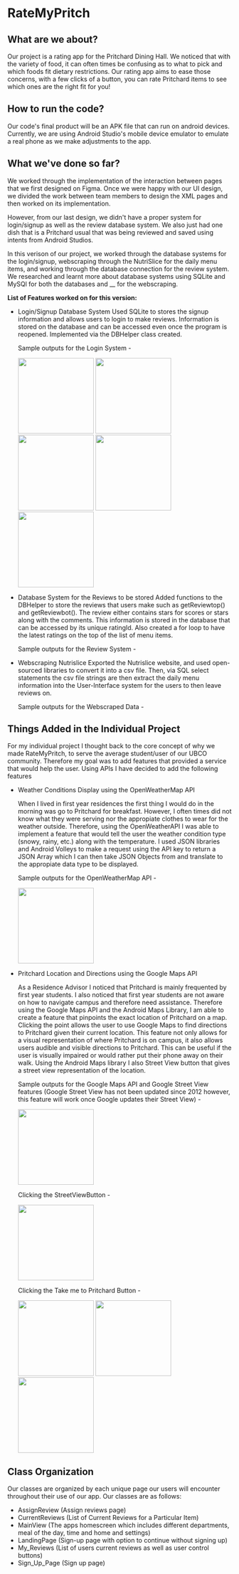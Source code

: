# RateMyPritch

## What are we about?
Our project is a rating app for the Pritchard Dining Hall. We noticed that with the variety of food, it can often times be confusing as to what to pick and which foods fit dietary restrictions. Our rating app aims to ease those concerns, with a few clicks of a button, you can rate Pritchard items to see which ones are the right fit for you!

## How to run the code?
Our code's final product will be an APK file that can run on android devices. Currently, we are using Android Studio's mobile device emulator to emulate a real phone as we make adjustments to the app.

## What we've done so far?
We worked through the implementation of the interaction between pages that we first designed on Figma. Once we were happy with our UI design, we divided the work between team members to design the XML pages and then worked on its implementation. 

However, from our last design, we didn't have a proper system for login/signup as well as the review database system. We also just had one dish that is a Pritchard usual that was being reviewed and saved using intents from Android Studios.

In this verison of our project, we worked through the database systems for the login/signup, webscraping through the NutriSlice for the daily menu items, and working through the database connection for the review system. We researched and learnt more about database systems using SQLite and MySQl for both the databases and __ for the webscraping.

**List of Features worked on for this version:**
- Login/Signup Database System
  Used SQLite to stores the signup information and allows users to login to make reviews. Information is stored on the database and can be accessed even once the program is reopened. Implemented via the DBHelper class created.
  
  Sample outputs for the Login System -

  <img src = "https://user-images.githubusercontent.com/69047981/201797430-429c9232-1f3f-4b24-9e3f-27fe1960ca4b.jpeg" width = "170"/>
  <img src = "https://user-images.githubusercontent.com/69047981/201797446-6ee10842-7aa5-4837-8a4b-865d394cbd6f.jpeg" width = "170"/>
  <img src = "https://user-images.githubusercontent.com/69047981/201797468-d296c17f-776b-4e71-b47c-5e533e25916c.jpeg" width = "170"/>
  <img src = "https://user-images.githubusercontent.com/69047981/201797474-01de3bd2-c894-453b-9ad4-acce60fbbdf7.jpeg" width = "170"/>
  <img src = "https://user-images.githubusercontent.com/69047981/201797483-b34b5112-0ac8-4708-812b-d3adf0295a49.jpeg" width = "170"/>

  
- Database System for the Reviews to be stored
  Added functions to the DBHelper to store the reviews that users make such as getReviewtop() and getReviewbot(). The review either contains stars for scores or stars along with the comments. This information is stored in the database that can be accessed by its unique ratingId. Also created a for loop to have the latest ratings on the top of the list of menu items.
  
  Sample outputs for the Review System -
  
  
  
  
- Webscraping Nutrislice
  Exported the Nutrislice website, and used open-sourced libraries to convert it into a csv file. Then, via SQL select statements the csv file strings are then extract the daily menu information into the User-Interface system for the users to then leave reviews on. 
  
  Sample outputs for the Webscraped Data -
  
## Things Added in the Individual Project

For my individual project I thought back to the core concept of why we made RateMyPritch, to serve the average student/user of our UBCO community. Therefore my goal was to add features that provided a service that would help the user. Using APIs I have decided to add the following features 

- Weather Conditions Display using the OpenWeatherMap API
  
  When I lived in first year residences the first thing I would do in the morning was go to Pritchard for breakfast. However, I often times did not know what they were serving nor the appropiate clothes to wear for the weather outside. Therefore, using the OpenWeatherAPI I was able to implement a feature that would tell the user the weather condition type (snowy, rainy, etc.) along with the temperature. I used JSON libraries and Android Volleys to make a request using the API key to return a JSON Array which I can then take JSON Objects from and translate to the appropiate data type to be displayed.


  Sample outputs for the OpenWeatherMap API - 
  
  <img src = "https://user-images.githubusercontent.com/77289762/205416529-2906deb0-cc4e-4b17-8be6-e0a3208a066a.png" width = "170" />

- Pritchard Location and Directions using the Google Maps API

  As a Residence Advisor I noticed that Pritchard is mainly frequented by first year students. I also noticed that first year students are not aware on how to navigate campus and therefore need assistance. Therefore using the Google Maps API and the Android Maps Library, I am able to create a feature that pinpoints the exact location of Pritchard on a map. Clicking the point allows the user to use Google Maps to find directions to Pritchard given their current location. This feature not only allows for a visual representation of where Pritchard is on campus, it also allows users audible and visible directions to Pritchard. This can be useful if the user is visually impaired or would rather put their phone away on their walk. Using the Android Maps library I also Street View button that gives a street view representation of the location.
  
  Sample outputs for the Google Maps API and Google Street View features (Google Street View has not been updated since 2012 however, this feature will work once Google updates their Street View)  - 
  
   <img src = "https://user-images.githubusercontent.com/77289762/205416176-df783c08-e84e-4e70-808b-22096d168d8b.png" width = "170" />
  
   Clicking the StreetViewButton - 
  
   <img src = "https://user-images.githubusercontent.com/77289762/205416260-e33a1f0f-34c6-47aa-9f3b-889c49d4ca02.png" width = "170" />

   Clicking the Take me to Pritchard Button - 
   
   <img src = "https://user-images.githubusercontent.com/77289762/205416367-b5dba8b1-c581-4f2e-b839-27fa9203412a.png" width = "170" />
   <img src = "https://user-images.githubusercontent.com/77289762/205416375-7dba74e1-3902-4e7f-8d3b-66cbb1e65c79.png" width = "170" />
   <img src = "https://user-images.githubusercontent.com/77289762/205416383-946fbf70-bc5e-4a96-b900-2fa414d55cd0.png" width = "170" />

  
## Class Organization
Our classes are organized by each unique page our users will encounter throughout their use of our app. 
Our classes are as follows:
- AssignReview (Assign reviews page)
- CurrentReviews (List of Current Reviews for a Particular Item)
- MainView (The apps homescreen which includes different departments, meal of the day, time and home and settings)
- LandingPage (Sign-up page with option to continue without signing up)
- My_Reviews (List of users current reviews as well as user control buttons)
- Sign_Up_Page (Sign up page)
